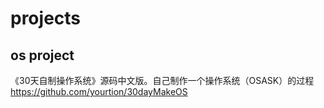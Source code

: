 
# projects

## os project

《30天自制操作系统》源码中文版。自己制作一个操作系统（OSASK）的过程 https://github.com/yourtion/30dayMakeOS
